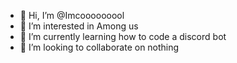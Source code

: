 - 👋 Hi, I’m @Imcooooooool
- 👀 I’m interested in Among us
- 🌱 I’m currently learning how to code a discord bot
- 💞️ I’m looking to collaborate on nothing

